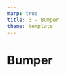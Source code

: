 ```yaml
---
marp: true
title: 3 - Bumper
theme: template
---
```


# Bumper

<!--
To learn more, please click the link in the description.

For more content like this, please be sure to like, share, and subscribe!
-->